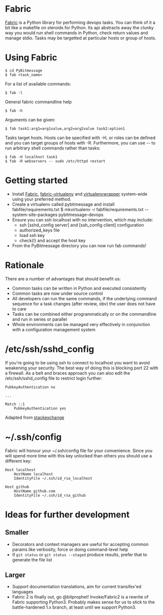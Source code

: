 # Fabric

[Fabric](https://www.fabfile.org) is a Python library for performing devops tasks. You can think of it a bit like a
makefile on steroids for Python. Its api abstracts away the clunky way you would run shell commands in Python, check
return values and manage stdio. Tasks may be targetted at particular hosts or group of hosts.

# Using Fabric

    $ cd PyBitmessage
    $ fab <task_name>

For a list of available commands:

    $ fab -l

General fabric commandline help

    $ fab -h

Arguments can be given:

    $ fab task1:arg1=arg1value,arg2=arg2value task2:option1

Tasks target hosts. Hosts can be specified with -H, or roles can be defined and you can target groups of hosts with -R.
Furthermore, you can use -- to run arbitrary shell commands rather than tasks:

    $ fab -H localhost task1
    $ fab -R webservers -- sudo /etc/httpd restart

# Getting started

 * Install [Fabric](http://docs.fabfile.org/en/1.14/usage/fab.html), 
   [fabric-virtualenv](https://pypi.org/project/fabric-virtualenv/) and
   [virtualenvwrapper](https://virtualenvwrapper.readthedocs.io/en/latest/) 
   system-wide using your preferred method.
 * Create a virtualenv called pybitmessage and install fabfile/requirements.txt
    $ mkvirtualenv -r fabfile/requirements.txt --system-site-packages pybitmessage-devops
 * Ensure you can ssh localhost with no intervention, which may include:
   * ssh [sshd_config server] and [ssh_config client] configuration
   * authorized_keys file
   * load ssh key
   * check(!) and accept the host key
 * From the PyBitmessage directory you can now run fab commands!

# Rationale

There are a number of advantages that should benefit us:

 * Common tasks can be written in Python and executed consistently
 * Common tasks are now under source control
 * All developers can run the same commands, if the underlying command sequence for a task changes (after review, obv)
   the user does not have to care
 * Tasks can be combined either programmatically or on the commandline and run in series or parallel
 * Whole environments can be managed very effectively in conjunction with a configuration management system

<a name="sshd_config"></a>
# /etc/ssh/sshd_config

If you're going to be using ssh to connect to localhost you want to avoid weakening your security. The best way of
doing this is blocking port 22 with a firewall. As a belt and braces approach you can also edit the
/etc/ssh/sshd_config file to restrict login further:

```
PubkeyAuthentication no

...

Match ::1
    PubkeyAuthentication yes
```
Adapted from [stackexchange](https://unix.stackexchange.com/questions/406245/limit-ssh-access-to-specific-clients-by-ip-address)

<a name="ssh_config"></a>
# ~/.ssh/config

Fabric will honour your ~/.ssh/config file for your convenience. Since you will spend more time with this key unlocked
than others you should use a different key:

```
Host localhost
    HostName localhost
    IdentityFile ~/.ssh/id_rsa_localhost

Host github
    HostName github.com
    IdentityFile ~/.ssh/id_rsa_github
```

# Ideas for further development

## Smaller 

 * Decorators and context managers are useful for accepting common params like verbosity, force or doing command-level help
 * if `git status` or `git status --staged` produce results, prefer that to generate the file list


## Larger

 * Support documentation translations, aim for current transifex'ed languages
 * Fabric 2 is finally out, go @bitprophet! Invoke/Fabric2 is a rewrite of Fabric supporting Python3. Probably makes
 sense for us to stick to the battle-hardened 1.x branch, at least until we support Python3.
